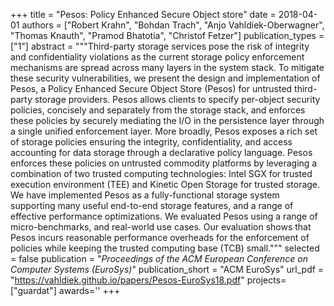 +++
title = "Pesos: Policy Enhanced Secure Object store"
date = 2018-04-01
authors = ["Robert Krahn", "Bohdan Trach", "Anjo Vahldiek-Oberwagner", "Thomas Knauth", "Pramod Bhatotia", "Christof Fetzer"]
publication_types = ["1"]
abstract = """Third-party storage services pose the risk of integrity and confidentiality violations as the current storage policy enforcement mechanisms are spread across many layers in the system
stack. To mitigate these security vulnerabilities, we present
the design and implementation of Pesos, a Policy Enhanced
Secure Object Store (Pesos) for untrusted third-party storage
providers. Pesos allows clients to specify per-object security
policies, concisely and separately from the storage stack, and
enforces these policies by securely mediating the I/O in the
persistence layer through a single unified enforcement layer.
More broadly, Pesos exposes a rich set of storage policies
ensuring the integrity, confidentiality, and access accounting
for data storage through a declarative policy language.
Pesos enforces these policies on untrusted commodity platforms by leveraging a combination of two trusted computing technologies: Intel SGX for trusted execution environment (TEE) and Kinetic Open Storage for trusted storage. We
have implemented Pesos as a fully-functional storage system
supporting many useful end-to-end storage features, and a
range of effective performance optimizations. We evaluated
Pesos using a range of micro-benchmarks, and real-world
use cases. Our evaluation shows that Pesos incurs reasonable
performance overheads for the enforcement of policies while
keeping the trusted computing base (TCB) small."""
selected = false
publication = "*Proceedings of the ACM European Conference on Computer Systems (EuroSys)*"
publication_short = "ACM EuroSys"
url_pdf = "https://vahldiek.github.io/papers/Pesos-EuroSys18.pdf"
projects=["guardat"]
awards=''
+++

